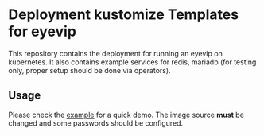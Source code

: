 # Deployment kustomize Templates for eyevip
This repository contains the deployment for running an eyevip on kubernetes. It also contains example services for redis, mariadb (for testing only, proper setup should be done via operators).

## Usage
Please check the [example](./_example/openshift/) for a quick demo. The image source **must** be changed and some passwords should be configured.
